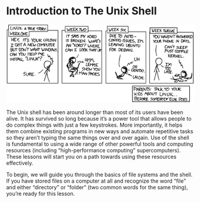 # Introduction to The Unix Shell

<p align="center">
<kbd>
  <img src="Images/LinuxIsThatGood.png"/>
 </kbd>
</p>

The Unix shell has been around longer than most of its users have been alive. It has survived so long because it’s a power tool that allows people to do complex things with just a few keystrokes. More importantly, it helps them combine existing programs in new ways and automate repetitive tasks so they aren’t typing the same things over and over again. Use of the shell is fundamental to using a wide range of other powerful tools and computing resources (including “high-performance computing” supercomputers). These lessons will start you on a path towards using these resources effectively.

To begin, we will guide you through the basics of file systems and the shell. If you have stored files on a computer at all and recognize the word “file” and either “directory” or “folder” (two common words for the same thing), you’re ready for this lesson.